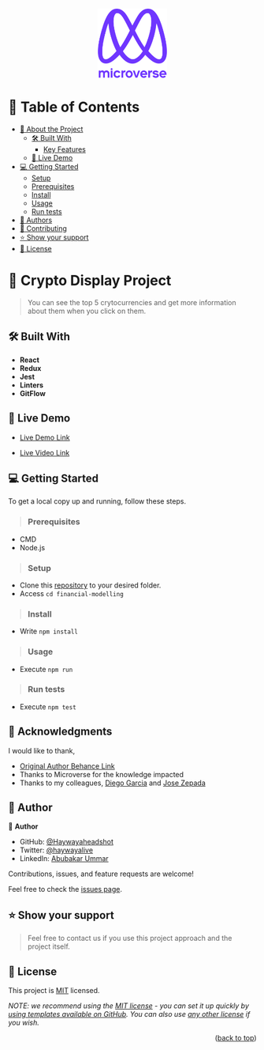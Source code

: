 <a name="readme-top"></a>

<div align="center">

  <img src="./src/components/images/murple_logo.png" alt="logo" width="140"  height="auto" />
  <br/>


</div>

# 📗 Table of Contents

- [📖 About the Project](#about-project)
  - [🛠 Built With](#built-with)
    - [Key Features](#key-features)
  - [🚀 Live Demo](#live-demo)
- [💻 Getting Started](#getting-started)
  - [Setup](#setup)
  - [Prerequisites](#prerequisites)
  - [Install](#install)
  - [Usage](#usage)
  - [Run tests](#run-tests)
- [👥 Authors](#authors)
- [🤝 Contributing](#contributing)
- [⭐️ Show your support](#support)
- [📝 License](#license)

<!-- PROJECT DESCRIPTION -->

# 📖 Crypto Display Project <a name="about-project"></a>

> You can see the top 5 crytocurrencies and get more information about them when you click on them.

## 🛠 Built With <a name="built-with"></a>


<!-- Features -->


- **React**
- **Redux**
- **Jest**
- **Linters**
- **GitFlow**

<!-- LIVE DEMO -->

## 🚀 Live Demo <a name="live-demo"></a>


- [Live Demo Link](https://fluffy-sherbet-58b340.netlify.app/)

- [Live Video Link](https://www.loom.com/share/f09c3fe471e746a69edb4bb6a5bc38ba)

<!-- GETTING STARTED -->

## 💻 Getting Started <a name="getting-started"></a>

To get a local copy up and running, follow these steps.

>### Prerequisites
 - CMD
 - Node.js
>### Setup

- Clone this [repository](https://github.com/Haywayaheadshot/financial-modelling.git) to your desired folder.
- Access `cd financial-modelling`


>### Install

- Write `npm install`

>### Usage

- Execute `npm run`

>### Run tests

- Execute `npm test`

<!-- ACKNOWLEDGEMENTS -->

## 🙏 Acknowledgments <a name="acknowledgements"></a>


I would like to thank,
- [Original Author Behance Link](https://www.behance.net/sakwadesignstudio)
- Thanks to Microverse for the knowledge impacted
- Thanks to my colleagues, [Diego Garcia](https://github.com/taldr27) and [Jose Zepada](https://github.com/J2ZROMERO)

<!-- AUTHORS -->

## 👥 Author <a name="authors"></a>

👤 **Author**

- GitHub: [@Haywayaheadshot](https://github.com/Haywayaheadshot)
- Twitter: [@haywayalive](https://twitter.com/haywayalive)
- LinkedIn: [Abubakar Ummar](https://www.linkedin.com/in/abubakar-ummar/)

Contributions, issues, and feature requests are welcome!

Feel free to check the [issues page](../../issues/).

<!-- SUPPORT -->

## ⭐️ Show your support <a name="support"></a>

> Feel free to contact us if you use this project approach and the project itself.

<!-- LICENSE -->

## 📝 License <a name="license"></a>

This project is [MIT](./LICENSE) licensed.

_NOTE: we recommend using the [MIT license](https://choosealicense.com/licenses/mit/) - you can set it up quickly by [using templates available on GitHub](https://docs.github.com/en/communities/setting-up-your-project-for-healthy-contributions/adding-a-license-to-a-repository). You can also use [any other license](https://choosealicense.com/licenses/) if you wish._

<p align="right">(<a href="#readme-top">back to top</a>)</p><a name="readme-top"></a>

